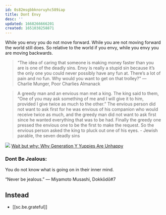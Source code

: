 ```yaml
---
id: 0s82msgbbknoruyhc589iap
title: Dont Envy
desc: ''
updated: 1668266666201
created: 1651038258871
---
```


While you envy you do not move forward. While you are not moving forward the world still does. So relative to the world if you envy, while you envy you are moving backwards. 

> “The idea of caring that someone is making money faster than you are is one of the deadly sins. Envy is really a stupid sin because it’s the only one you could never possibly have any fun at. There’s a lot of pain and no fun. Why would you want to get on that trolley?” — Charlie Munger, Poor Charlies Almanack


> A greedy man and an envious man met a king. The king said to them, “One of you may ask something of me and I will give it to him, provided I give twice as much to the other.” The envious person did not want to ask first for he was envious of his companion who would receive twice as much, and the greedy man did not want to ask first since he wanted everything that was to be had. Finally the greedy one pressed the envious one to be the first to make the request. So the envious person asked the king to pluck out one of his eyes. - Jewish parable, the seven deadly sins

[![](assets/images/Screen_Shot_2022-04-26_at_11.35.37_PM.png)](https://waitbutwhy.com/2013/09/why-generation-y-yuppies-are-unhappy.html "WaitButWhy: Why Generation Y Yuppies Are Unhappy")
[Wait but why: Why Generation Y Yuppies Are Unhappy](https://waitbutwhy.com/2013/09/why-generation-y-yuppies-are-unhappy.html)


### Dont Be Jealous:
You do not know what is going on in their inner mind. 

“Never be jealous.” — Miyamoto Musashi, Dokkōdō#7

## Instead
* [[sc.be.grateful]]